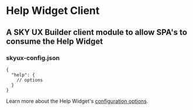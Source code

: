 # Help Widget Client
## A SKY UX Builder client module to allow SPA's to consume the Help Widget

### skyux-config.json
```
{
  "help": {
    // options
  }
}
```
Learn more about the Help Widget's [configuration options](https://github.com/blackbaud/bb-help).
